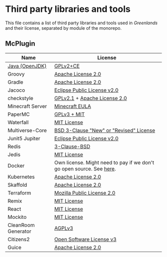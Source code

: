 # Third party libraries and tools

This file contains a list of third party libraries and tools used in _Greenlands_ and their license, separated by module of the monorepo.

## McPlugin

| Name                                        | License                                                                                                                                                      |
| ------------------------------------------- | ------------------------------------------------------------------------------------------------------------------------------------------------------------ |
| [Java (OpenJDK)](https://adoptopenjdk.net/) | [GPLv2+CE](https://adoptopenjdk.net/about.html)                                                                                                              |
| Groovy                                      | [Apache License 2.0](https://github.com/apache/groovy/blob/master/LICENSE)                                                                                   |
| Gradle                                      | [Apache License 2.0](https://github.com/gradle/gradle/blob/master/LICENSE)                                                                                   |
| Jacoco                                      | [Eclipse Public License v2.0](https://www.jacoco.org/jacoco/trunk/doc/license.html)                                                                          |
| checkstyle                                  | [GPLv2.1](https://github.com/checkstyle/checkstyle/blob/master/LICENSE) + [Apache License 2.0](https://github.com/checkstyle/checkstyle/blob/master/LICENSE) |
| Minecraft Server                            | [Minecraft EULA](https://account.mojang.com/documents/minecraft_eula)                                                                                        |
| PaperMC                                     | [GPLv3 + MIT](https://github.com/PaperMC/Paper/blob/master/LICENSE.md)                                                                                       |
| Waterfall                                   | [MIT License](https://github.com/PaperMC/Waterfall/blob/master/LICENSE.txt)                                                                                  |
| Multiverse-Core                             | [BSD 3-Clause "New" or "Revised" License](https://github.com/Multiverse/Multiverse-Core/blob/main/LICENSE.md)                                                |
| Junit5 Jupiter                              | [Eclipse Public License v2.0](https://github.com/junit-team/junit5/blob/main/LICENSE.md)                                                                     |
| Redis                                       | [3-Clause-BSD](https://opensource.org/licenses/BSD-3-Clause)                                                                                                 |
| Jedis                                       | [MIT License](https://github.com/redis/jedis/blob/master/LICENSE.txt)                                                                                        |
| Docker                                      | Own license. Might need to pay if we don't go open source. See [here](https://www.docker.com/pricing/faq).                                                   |
| Kubernetes                                  | [Apache License 2.0](https://github.com/kubernetes/kubernetes/blob/master/LICENSE)                                                                           |
| Skaffold                                    | [Apache License 2.0](https://github.com/GoogleContainerTools/skaffold/blob/main/LICENSE)                                                                     |
| Terraform                                   | [Mozilla Public License 2.0](https://github.com/hashicorp/terraform/blob/main/LICENSE)                                                                       |
| Remix                                       | [MIT License](https://github.com/remix-run/remix/blob/main/LICENSE.md)                                                                                       |
| React                                       | [MIT License](https://github.com/facebook/react/blob/main/LICENSE)                                                                                           |
| Mockito                                     | [MIT License](https://github.com/mockito/mockito/blob/main/LICENSE)                                                                                          |
| CleanRoom Generator                         | [AGPLv3](https://github.com/nvx/CleanroomGenerator/blob/master/LICENSE)                                                                                      |
| Citizens2                                   | [Open Software License v3](https://github.com/CitizensDev/Citizens2/blob/master/LICENSE)                                                                     |
| Guice                                       | [Apache License 2.0](https://github.com/google/guice)                                                                                                        |